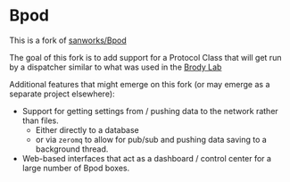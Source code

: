 # Bpod

This is a fork of [sanworks/Bpod](https://github.com/sanworks/Bpod)

The goal of this fork is to add support for a Protocol Class that will get run by a dispatcher similar to what was used in the [Brody Lab](http://brodywiki.princeton.edu/bcontrol/index.php/Main_Page)

Additional features that might emerge on this fork (or may emerge as a separate project elsewhere):
* Support for getting settings from / pushing data to the network rather than files.
    - Either directly to a database
    - or via `zeromq` to allow for pub/sub and pushing data saving to a background thread.
* Web-based interfaces that act as a dashboard / control center for a large number of Bpod boxes.

